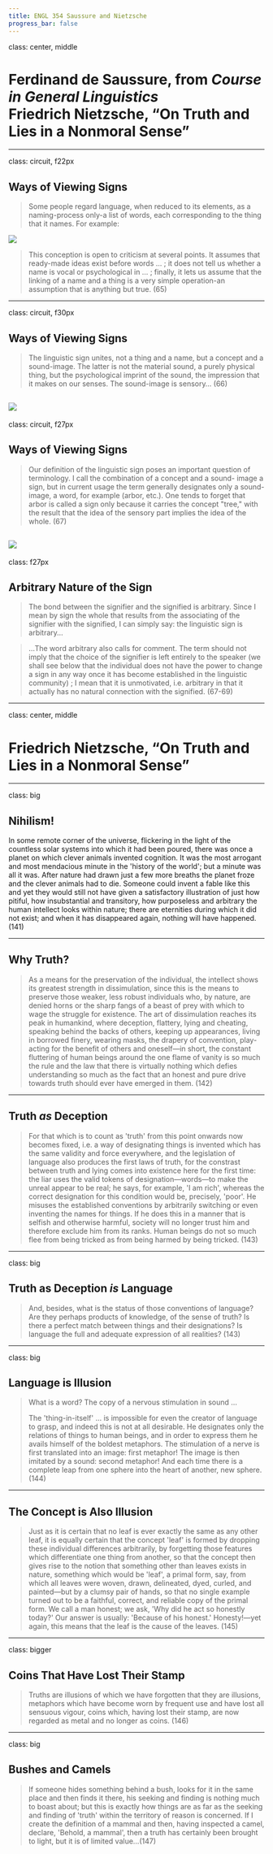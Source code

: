 ```yaml
---
title: ENGL 354 Saussure and Nietzsche
progress_bar: false
---
```

class: center, middle
# Ferdinand de Saussure, from *Course in General Linguistics* <br> Friedrich Nietzsche, “On Truth and Lies in a Nonmoral Sense”
---
class: circuit, f22px
## Ways of Viewing Signs

> Some people regard language, when reduced to its elements, as a naming-process only-a list of words, each corresponding to the thing that it names. For example:

![](../../images/arbor.png)

> This conception is open to criticism at several points. It assumes that ready-made ideas exist before words … ; it does not tell us whether a name is vocal or psychological in … ; finally, it lets us assume that the linking of a name and a thing is a very simple operation-an assumption that is anything but true. (65)
---
class: circuit, f30px
## Ways of Viewing Signs

> The linguistic sign unites, not a thing and a name, but a concept and a sound-image. The latter is not the material sound, a purely physical thing, but the psychological imprint of the sound, the impression that it makes on our senses. The sound-image is sensory… (66)

![](../../images/concept.png)
---
class: circuit, f27px
## Ways of Viewing Signs

> Our definition of the linguistic sign poses an important question of terminology. I call the combination of a concept and a sound- image a sign, but in current usage the term generally designates only a sound-image, a word, for example (arbor, etc.). One tends to forget that arbor is called a sign only because it carries the concept "tree," with the result that the idea of the sensory part implies the idea of the whole. (67)

![](../../images/tree.png)
---
class: f27px
## Arbitrary Nature of the Sign
> The bond between the signifier and the signified is arbitrary. Since I mean by sign the whole that results from the associating of the signifier with the signified, I can simply say: the linguistic sign is arbitrary…

> …The word arbitrary also calls for comment. The term should not imply that the choice of the signifier is left entirely to the speaker (we shall see below that the individual does not have the power to change a sign in any way once it has become established in the linguistic community) ; I mean that it is unmotivated, i.e. arbitrary in that it actually has no natural connection with the signified. (67-69)
---
class: center, middle
# Friedrich Nietzsche, “On Truth and Lies in a Nonmoral Sense”
---
class: big
## Nihilism!

In some remote corner of the universe, flickering in the light of the countless solar systems into which it had been poured, there was once a planet on which clever animals invented cognition. It was the most arrogant and most mendacious minute in the 'history of the world'; but a minute was all it was. After nature had drawn just a few more breaths the planet froze and the clever animals had to die. Someone could invent a fable like this and yet they would still not have given a satisfactory illustration of just how pitiful, how insubstantial and transitory, how purposeless and arbitrary the human intellect looks within nature; there are eternities during which it did not exist; and when it has disappeared again, nothing will have happened. (141)

---
## Why Truth?

>As a means for the preservation of the individual, the intellect shows its greatest strength in dissimulation, since this is the means to preserve those weaker, less robust individuals who, by nature, are denied horns or the sharp fangs of a beast of prey with which to wage the struggle for existence. The art of dissimulation reaches its peak in humankind, where deception, flattery, lying and cheating, speaking behind the backs of others, keeping up appearances, living in borrowed finery, wearing masks, the drapery of convention, play-acting for the benefit of others and oneself—in short, the constant fluttering of human beings around the one flame of vanity is so much the rule and the law that there is virtually nothing which defies understanding so much as the fact that an honest and pure drive towards truth should ever have emerged in them. (142)
---
## Truth *as* Deception

> For that which is to count as 'truth' from this point onwards now becomes fixed, i.e. a way of designating things is invented which has the same validity and force everywhere, and the legislation of language also produces the first laws of truth, for the constrast between truth and lying comes into existence here for the first time: the liar uses the valid tokens of designation—words—to make the unreal appear to be real; he says, for example, 'I am rich', whereas the correct designation for this condition would be, precisely, 'poor'. He misuses the established conventions by arbitrarily switching or even inventing the names for things. If he does this in a manner that is selfish and otherwise harmful, society will no longer trust him and therefore exclude him from its ranks. Human beings do not so much flee from being tricked as from being harmed by being tricked. (143)
---
class: big
## Truth as Deception *is* Language

> And, besides, what is the status of those conventions of language? Are they perhaps products of knowledge, of the sense of truth? Is there a perfect match between things and their designations? Is language the full and adequate expression of all realities? (143)
---
class: big
## Language is Illusion

> What is a word? The copy of a nervous stimulation in sound …
>
> The 'thing-in-itself' … is impossible for even the creator of language to grasp, and indeed this is not at all desirable. He designates only the relations of things to human beings, and in order to express them he avails himself of the boldest metaphors. The stimulation of a nerve is first translated into an image: first metaphor! The image is then imitated by a sound: second metaphor! And each time there is a complete leap from one sphere into the heart of another, new sphere. (144)
---
## The Concept is Also Illusion

> Just as it is certain that no leaf is ever exactly the same as any other leaf, it is equally certain that the concept 'leaf' is formed by dropping these individual differences arbitrarily, by forgetting those features which differentiate one thing from another, so that the concept then gives rise to the notion that something other than leaves exists in nature, something which would be 'leaf', a primal form, say, from which all leaves were woven, drawn, delineated, dyed, curled, and painted—but by a clumsy pair of hands, so that no single example turned out to be a faithful, correct, and reliable copy of the primal form. We call a man honest; we ask, 'Why did he act so honestly today?' Our answer is usually: 'Because of his honest.' Honesty!—yet again, this means that the leaf is the cause of the leaves. (145)
---
class: bigger

## Coins That Have Lost Their Stamp

> Truths are illusions of which we have forgotten that they are illusions, metaphors which have become worn by frequent use and have lost all sensuous vigour, coins which, having lost their stamp, are now regarded as metal and no longer as coins. (146)
---
class: big
## Bushes and Camels

> If someone hides something behind a bush, looks for it in the same place and then finds it there, his seeking and finding is nothing much to boast about; but this is exactly how things are as far as the seeking and finding of 'truth' within the territory of reason is concerned. If I create the definition of a mammal and then, having inspected a camel, declare, 'Behold, a mammal', then a truth has certainly been brought to light, but it is of limited value…(147)
